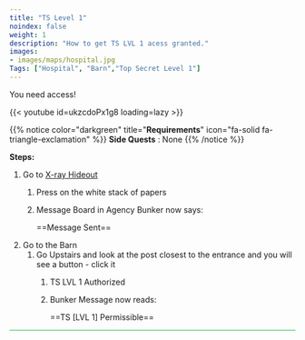 ```yaml
---
title: "TS Level 1"
noindex: false
weight: 1
description: "How to get TS LVL 1 acess granted."
images:
- images/maps/hospital.jpg
Tags: ["Hospital", "Barn","Top Secret Level 1"]
---
```


You need access!

{{< youtube id=ukzcdoPx1g8 loading=lazy >}}

{{% notice color="darkgreen" title="**Requirements**" icon="fa-solid fa-triangle-exclamation"  %}}
**Side Quests** : None
{{% /notice %}}

**Steps:**

1. Go to [X-ray Hideout](../../terminology#x-ray-hideout)
	1. Press on the white stack of papers
	2. Message Board in Agency Bunker now says:
	
		==Message Sent==
2. Go to the Barn
	1. Go Upstairs and look at the post closest to the entrance and you will see a button - click it
		1. TS LVL 1 Authorized
		2. Bunker Message now reads:
		
			==TS [LVL 1] Permissible==
			
 
<hr style="background-color: #28b44c" size=8>
